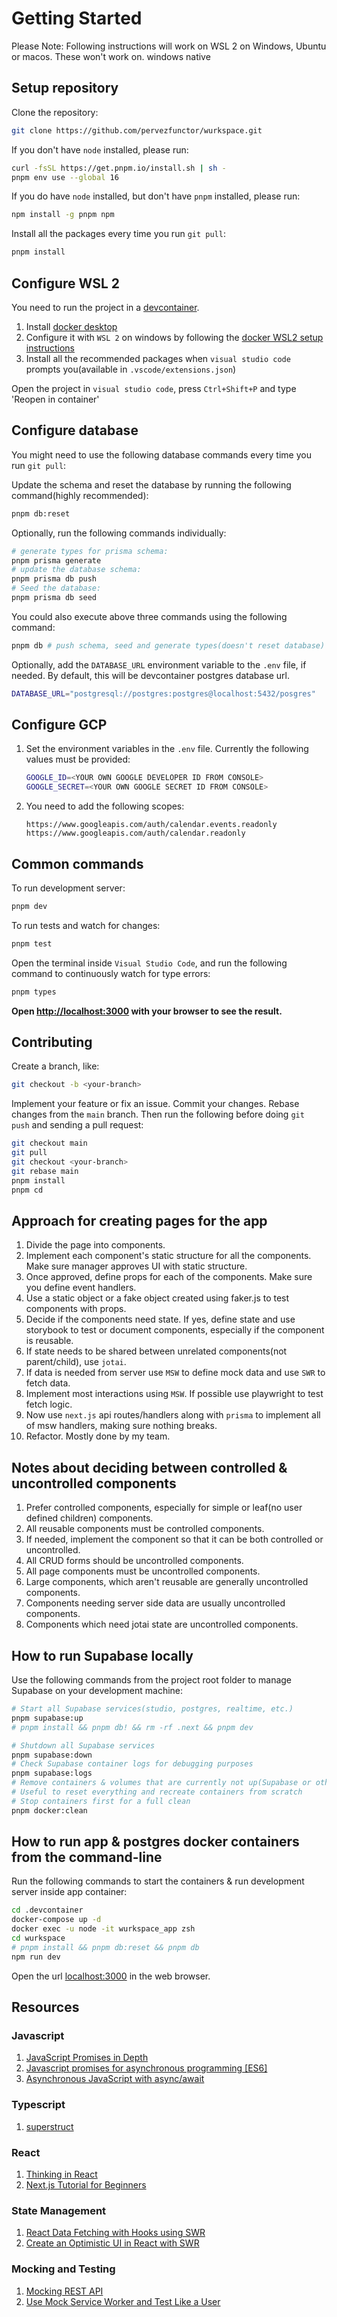 # Getting Started

Please Note: Following instructions will work on WSL 2 on Windows, Ubuntu or
macos. These won't work on. windows native

## Setup repository

Clone the repository:

```bash
git clone https://github.com/pervezfunctor/wurkspace.git
```

If you don't have `node` installed, please run:

```bash
curl -fsSL https://get.pnpm.io/install.sh | sh -
pnpm env use --global 16
```

If you do have `node` installed, but don't have `pnpm` installed, please run:

```bash
npm install -g pnpm npm
```

Install all the packages every time you run `git pull`:

```bash
pnpm install
```

## Configure WSL 2

You need to run the project in a
[devcontainer](https://code.visualstudio.com/docs/remote/containers).

1. Install [docker desktop](https://www.docker.com/products/docker-desktop)
2. Configure it with `WSL 2` on windows by following the
   [docker WSL2 setup instructions](https://docs.docker.com/desktop/windows/wsl/)
3. Install all the recommended packages when `visual studio code` prompts
   you(available in `.vscode/extensions.json`)

Open the project in `visual studio code`, press `Ctrl+Shift+P` and type 'Reopen
in container'

## Configure database

You might need to use the following database commands every time you run
`git pull`:

Update the schema and reset the database by running the following command(highly
recommended):

```bash
pnpm db:reset
```

Optionally, run the following commands individually:

```bash
# generate types for prisma schema:
pnpm prisma generate
# update the database schema:
pnpm prisma db push
# Seed the database:
pnpm prisma db seed
```

You could also execute above three commands using the following command:

```bash
pnpm db # push schema, seed and generate types(doesn't reset database)
```

Optionally, add the `DATABASE_URL` environment variable to the `.env` file, if
needed. By default, this will be devcontainer postgres database url.

```bash
DATABASE_URL="postgresql://postgres:postgres@localhost:5432/posgres"
```

## Configure GCP

1. Set the environment variables in the `.env` file. Currently the following
   values must be provided:

   ```bash
   GOOGLE_ID=<YOUR OWN GOOGLE DEVELOPER ID FROM CONSOLE>
   GOOGLE_SECRET=<YOUR OWN GOOGLE SECRET ID FROM CONSOLE>
   ```

2. You need to add the following scopes:

   ```text
   https://www.googleapis.com/auth/calendar.events.readonly
   https://www.googleapis.com/auth/calendar.readonly
   ```

## Common commands

To run development server:

```bash
pnpm dev
```

To run tests and watch for changes:

```bash
pnpm test
```

Open the terminal inside `Visual Studio Code`, and run the following command to
continuously watch for type errors:

```bash
pnpm types
```

**Open [http://localhost:3000](http://localhost:3000) with your browser to see
the result.**

## Contributing

Create a branch, like:

```bash
git checkout -b <your-branch>
```

Implement your feature or fix an issue. Commit your changes. Rebase changes from
the `main` branch. Then run the following before doing `git push` and sending a
pull request:

```bash
git checkout main
git pull
git checkout <your-branch>
git rebase main
pnpm install
pnpm cd
```

## Approach for creating pages for the app

1. Divide the page into components.
2. Implement each component's static structure for all the components. Make sure
   manager approves UI with static structure.
3. Once approved, define props for each of the components. Make sure you define
   event handlers.
4. Use a static object or a fake object created using faker.js to test
   components with props.
5. Decide if the components need state. If yes, define state and use storybook
   to test or document components, especially if the component is reusable.
6. If state needs to be shared between unrelated components(not parent/child),
   use `jotai`.
7. If data is needed from server use `MSW` to define mock data and use `SWR` to
   fetch data.
8. Implement most interactions using `MSW`. If possible use playwright to test
   fetch logic.
9. Now use `next.js` api routes/handlers along with `prisma` to implement all of
   msw handlers, making sure nothing breaks.
10. Refactor. Mostly done by my team.

## Notes about deciding between controlled & uncontrolled components

1. Prefer controlled components, especially for simple or leaf(no user defined
   children) components.
2. All reusable components must be controlled components.
3. If needed, implement the component so that it can be both controlled or
   uncontrolled.
4. All CRUD forms should be uncontrolled components.
5. All page components must be uncontrolled components.
6. Large components, which aren't reusable are generally uncontrolled
   components.
7. Components needing server side data are usually uncontrolled components.
8. Components which need jotai state are uncontrolled components.

## How to run Supabase locally

Use the following commands from the project root folder to manage Supabase on
your development machine:

```bash
# Start all Supabase services(studio, postgres, realtime, etc.)
pnpm supabase:up
# pnpm install && pnpm db! && rm -rf .next && pnpm dev

# Shutdown all Supabase services
pnpm supabase:down
# Check Supabase container logs for debugging purposes
pnpm supabase:logs
# Remove containers & volumes that are currently not up(Supabase or otherwise)
# Useful to reset everything and recreate containers from scratch
# Stop containers first for a full clean
pnpm docker:clean
```

## How to run app & postgres docker containers from the command-line

Run the following commands to start the containers & run development server
inside app container:

```bash
cd .devcontainer
docker-compose up -d
docker exec -u node -it wurkspace_app zsh
cd wurkspace
# pnpm install && pnpm db:reset && pnpm db
npm run dev
```

Open the url [localhost:3000](localhost:3000) in the web browser.

## Resources

### Javascript

1. [JavaScript Promises in Depth](https://egghead.io/courses/javascript-promises-in-depth)
2. [Javascript promises for asynchronous programming [ES6]](https://exploringjs.com/impatient-js/ch_promises.html)
3. [Asynchronous JavaScript with async/await](https://egghead.io/courses/asynchronous-javascript-with-async-await)

### Typescript

1. [superstruct](https://docs.superstructjs.org/guides/01-getting-started)

### React

1. [Thinking in React](https://beta.reactjs.org/learn/thinking-in-react)
2. [Next.js Tutorial for Beginners](https://www.youtube.com/playlist?list=PL4cUxeGkcC9g9gP2onazU5-2M-AzA8eBw)

### State Management

1. [React Data Fetching with Hooks using SWR](https://www.youtube.com/watch?v=oWVW8IqpQ-A)
2. [Create an Optimistic UI in React with SWR](https://egghead.io/courses/create-an-optimistic-ui-in-react-with-swr-1024)

### Mocking and Testing

1. [Mocking REST API](https://mswjs.io/docs/getting-started/mocks/rest-api)
2. [Use Mock Service Worker and Test Like a User](https://www.youtube.com/watch?v=v77fjkKQTH0)
